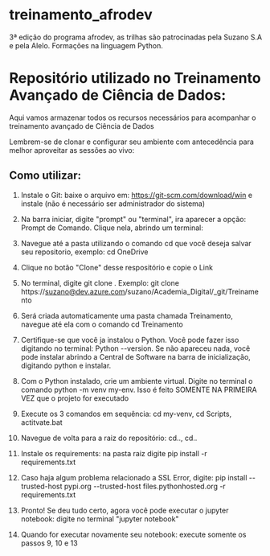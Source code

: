 # treinamento_afrodev
3ª edição do programa afrodev, as trilhas são patrocinadas pela Suzano S.A e pela Alelo.  Formações na linguagem Python.

# Repositório utilizado no Treinamento Avançado de Ciência de Dados:

Aqui vamos armazenar todos os recursos necessários para acompanhar o treinamento avançado de Ciência de Dados

Lembrem-se de clonar e configurar seu ambiente com antecedência para melhor aproveitar as sessões ao vivo:

## Como utilizar:

1. Instale o Git: baixe o arquivo em: https://git-scm.com/download/win e instale (não é necessário ser administrador do sistema)

2. Na barra iniciar, digite "prompt" ou "terminal", ira aparecer a opção: Prompt de Comando. Clique nela, abrindo um terminal:

3. Navegue até a pasta utilizando o comando cd <pasta> que você deseja salvar seu repositorio, exemplo: cd OneDrive

4. Clique no botão "Clone" desse respositório e copie o Link

5. No terminal, digite git clone <link>. Exemplo: git clone https://suzano@dev.azure.com/suzano/Academia_Digital/_git/Treinamento

6. Será criada automaticamente uma pasta chamada Treinamento, navegue até ela com o comando cd Treinamento

7. Certifique-se que você ja instalou o Python. Você pode fazer isso digitando no terminal: Python --version. Se não apareceu nada, você pode instalar abrindo a Central de Software na barra de inicialização, digitando python e instalar.

8. Com o Python instalado, crie um ambiente virtual. Digite no terminal o comando python -m venv my-env. Isso é feito SOMENTE NA PRIMEIRA VEZ que o projeto for executado

9. Execute os 3 comandos em sequência: cd my-venv, cd Scripts, actitvate.bat

10. Navegue de volta para a raiz do repositório: cd.., cd..

11. Instale os requirements: na pasta raiz digite pip install -r requirements.txt

12. Caso haja algum problema relacionado a SSL Error, digite: pip install --trusted-host pypi.org --trusted-host files.pythonhosted.org -r requirements.txt

13. Pronto! Se deu tudo certo, agora você pode executar o jupyter notebook: digite no terminal "jupyter notebook"

14. Quando for executar novamente seu notebook: execute somente os passos 9, 10 e 13
